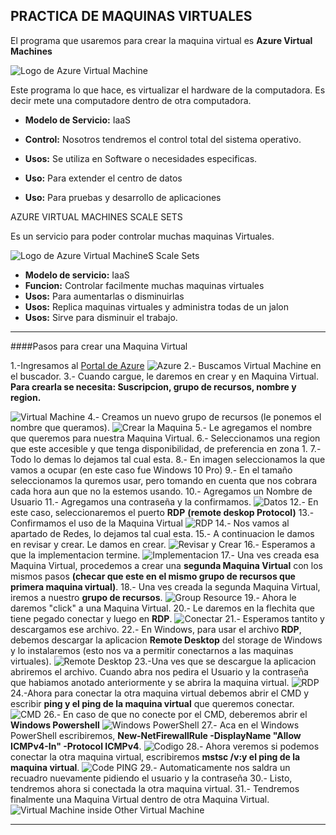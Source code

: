PRACTICA DE MAQUINAS VIRTUALES
-------------------------------------

El programa que usaremos para crear la maquina virtual es **Azure Virtual Machines**

![Logo de Azure Virtual Machine](Imagenes/AzureVirtualMachine.png)

Este programa lo que hace, es virtualizar el hardware de la computadora. Es decir mete una computadore dentro de otra computadora.

- **Modelo de Servicio:** IaaS
- **Control:** Nosotros tendremos el control total del sistema operativo.
- **Usos:** Se utiliza en Software o necesidades especificas.

- **Uso:** Para extender el centro de datos
- **Uso:** Para pruebas y desarrollo de aplicaciones

AZURE VIRTUAL MACHINES SCALE SETS

Es un servicio para poder controlar muchas maquinas Virtuales.

![Logo de Azure Virtual MachineS Scale Sets](Imagenes/ScaleSets.png)

- **Modelo de servicio:** IaaS
- **Funcion:** Controlar facilmente muchas maquinas virtuales
- **Usos:** Para aumentarlas o disminuirlas
- **Usos:** Replica maquinas virtuales y administra todas de un jalon
- **Usos:** Sirve para disminuir el trabajo.


-----------------------------------

####Pasos para crear una Maquina Virtual

1.-Ingresamos al [Portal de Azure](https://portal.azure.com)
![Azure](Imagenes\PortalAzure.PNG)
2.- Buscamos Virtual Machine en el buscador.
3.- Cuando cargue, le daremos en crear y en Maquina Virtual.
 **Para crearla se necesita: Suscripcion, grupo de recursos, nombre y region.**

 ![Virtual Machine](Imagenes\VirtualMachine.PNG)
4.- Creamos un nuevo grupo de recursos (le ponemos el nombre que queramos).
![Crear la Maquina](Imagenes\create.PNG)
5.- Le agregamos el nombre que queremos para nuestra Maquina Virtual.
6.- Seleccionamos una region que este accesible y que tenga disponibilidad, de preferencia en zona 1.
7.- Todo lo demas lo dejamos tal cual esta.
8.- En imagen seleccionamos la que vamos a ocupar (en este caso fue Windows 10 Pro)
9.- En el tamaño seleccionamos la quremos usar, pero tomando en cuenta que nos cobrara cada hora aun que no la estemos usando.
10.- Agregamos un Nombre de Usuario
11.- Agregamos una contraseña y la confirmamos.
![Datos](Imagenes\data.PNG)
12.- En este caso, seleccionaremos el puerto **RDP** **(remote deskop Protocol)**
13.- Confirmamos el uso de la Maquina Virtual
![RDP](Imagenes\data2.PNG)
14.- Nos vamos al apartado de Redes, lo dejamos tal cual esta.
15.- A continuacion le damos en revisar y crear. Le damos en crear.
![Revisar y Crear](Imagenes\Crearla.PNG)
16.- Esperamos a que la implementacion termine.
![Implementacion](Imagenes\implementacion.PNG)
17.- Una ves creada esa Maquina Virtual, procedemos a crear una **segunda Maquina Virtual** con los mismos pasos **(checar que este en el mismo grupo de recursos que primera maquina virtual)**.
18.- Una ves creada la segunda Maquina Virtual, iremos a nuestro **grupo de recursos**.
![Group Resource](Imagenes\GroupResource.PNG)
19.- Ahora le daremos "click" a una Maquina Virtual.
20.- Le daremos en la flechita que tiene pegado conectar y luego en **RDP**.
![Conectar](Imagenes\RDP.PNG)
21.- Esperamos tantito y descargamos ese archivo.
22.- En Windows, para usar el archivo **RDP**, debemos descargar la aplicacion **Remote Desktop** del storage de Windows y lo instalaremos (esto nos va a permitir conectarnos a las maquinas virtuales).
![Remote Desktop](Imagenes\remote.PNG)
23.-Una ves que se descargue la aplicacion abriremos el archivo. Cuando abra nos pedira el Usuario y la contraseña que habiamos anotado anteriormente y se abrira la maquina virtual.
![RDP](Imagenes\username.PNG)
24.-Ahora para conectar la otra maquina virtual debemos abrir el CMD y escribir **ping y el ping de la maquina virtual** que queremos conectar.
![CMD](Imagenes\CMD.PNG)
26.- En caso de que no conecte por el CMD, deberemos abrir el **Windows Powershell**
![Windows PowerShell](Imagenes\Shell.PNG)
27.- Aca en el Windows PowerShell escribiremos, **New-NetFirewallRule -DisplayName "Allow ICMPv4-In" -Protocol ICMPv4**. 
![Codigo](Imagenes\PowerShell.PNG)
28.- Ahora veremos si podemos conectar la otra maquina virtual, escribiremos  **mstsc /v:y el ping de la maquina virtual**.
![Code PING](Imagenes\code1.PNG)
29.- Automaticamente nos saldra un recuadro nuevamente pidiendo el usuario y la contraseña
30.- Listo, tendremos ahora si conectada la otra maquina virtual.
31.- Tendremos finalmente una Maquina Virtual dentro de otra Maquina Virtual.
![Virtual Machine inside Other Virtual Machine](Imagenes\vm12.PNG) 

-----------------------------------------------------------------------------------------------------------
